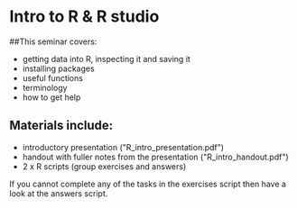 # Intro to R & R studio

##This seminar covers:

* getting data into R, inspecting it and saving it
* installing packages
* useful functions
* terminology
* how to get help

## Materials include: 

* introductory presentation ("R_intro_presentation.pdf")
* handout with fuller notes from the presentation ("R_intro_handout.pdf")
* 2 x R scripts (group exercises and answers)

If you cannot complete any of the tasks in the exercises script then have a look at the answers script.